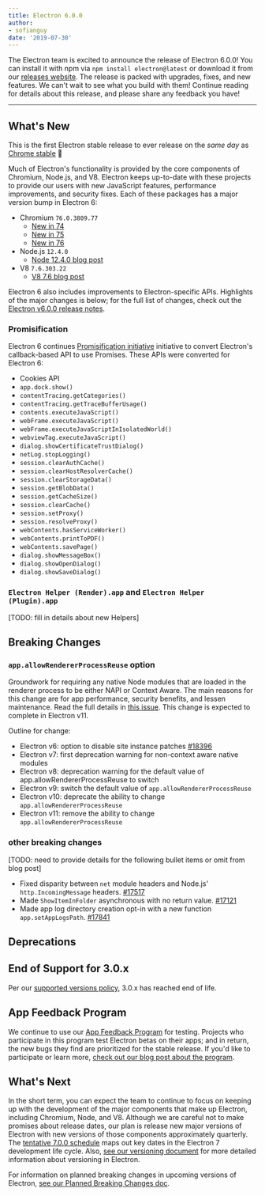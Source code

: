 ```yaml
---
title: Electron 6.0.0
author: 
- sofianguy
date: '2019-07-30'
---
```


The Electron team is excited to announce the release of Electron 6.0.0! You can install it with npm via `npm install electron@latest` or download it from our [releases website](https://electronjs.org/releases/stable). The release is packed with upgrades, fixes, and new features. We can't wait to see what you build with them! Continue reading for details about this release, and please share any feedback you have!

---

## What's New

This is the first Electron stable release to ever release on the *same day* as [Chrome stable](https://www.chromestatus.com/features/schedule) 🎉

Much of Electron's functionality is provided by the core components of Chromium, Node.js, and V8. Electron keeps up-to-date with these projects to provide our users with new JavaScript features, performance improvements, and security fixes. Each of these packages has a major version bump in Electron 6:

- Chromium `76.0.3809.77`
  - [New in 74](https://developers.google.com/web/updates/2019/04/nic74)
  - [New in 75](https://developers.google.com/web/updates/2019/06/nic75)
  - [New in 76](https://developers.google.com/web/updates/tags/chrome76)
- Node.js `12.4.0`
  - [Node 12.4.0 blog post](https://nodejs.org/en/blog/release/v12.4.0/)
- V8 `7.6.303.22`
    - [V8 7.6 blog post](https://v8.dev/blog/v8-release-76)

Electron 6 also includes improvements to Electron-specific APIs. Highlights of the major changes is below; for the full list of changes, check out the [Electron v6.0.0 release notes](https://github.com/electron/electron/releases/tag/v6.0.0).

### Promisification

Electron 6 continues [Promisification initiative](https://github.com/electron/electron/blob/5-0-x/docs/api/promisification.md) initiative to convert Electron's callback-based API to use Promises. These APIs were converted for Electron 6:
* Cookies API
* `app.dock.show()`
* `contentTracing.getCategories()`
* `contentTracing.getTraceBufferUsage()`
* `contents.executeJavaScript()`
* `webFrame.executeJavaScript()`
* `webFrame.executeJavaScriptInIsolatedWorld()`
* `webviewTag.executeJavaScript()`
* `dialog.showCertificateTrustDialog()`
* `netLog.stopLogging()`
* `session.clearAuthCache()`
* `session.clearHostResolverCache()`
* `session.clearStorageData()`
* `session.getBlobData()`
* `session.getCacheSize()`
* `session.clearCache()`
* `session.setProxy()`
* `session.resolveProxy()`
* `webContents.hasServiceWorker()`
* `webContents.printToPDF()`
* `webContents.savePage()`
* `dialog.showMessageBox()`
* `dialog.showOpenDialog()`
* `dialog.showSaveDialog()`

### `Electron Helper (Render).app` and `Electron Helper (Plugin).app`
[TODO: fill in details about new Helpers]

## Breaking Changes

### `app.allowRendererProcessReuse` option
Groundwork for requiring any native Node modules that are loaded in the renderer process to be either NAPI or Context Aware. The main reasons for this change are for app performance, security benefits, and lessen maintenance. Read the full details in [this issue](https://github.com/electron/electron/issues/18397). This change is expected to complete in Electron v11.

Outline for change:
* Electron v6: option to disable site instance patches [#18396](https://github.com/electron/electron/pull/18396)
* Electron v7: first deprecation warning for non-context aware native modules
* Electron v8: deprecation warning for the default value of app.allowRendererProcessReuse to switch
* Electron v9: switch the default value of `app.allowRendererProcessReuse`
* Electron v10: deprecate the ability to change `app.allowRendererProcessReuse`
* Electron v11: remove the ability to change `app.allowRendererProcessReuse`

### other breaking changes
[TODO: need to provide details for the following bullet items or omit from blog post]
* Fixed disparity between `net` module headers and Node.js'  `http.IncomingMessage` headers. [#17517](https://github.com/electron/electron/pull/17517)
* Made `ShowItemInFolder` asynchronous with no return value. [#17121](https://github.com/electron/electron/pull/17121)
* Made app log directory creation opt-in with a new function `app.setAppLogsPath`. [#17841](https://github.com/electron/electron/pull/17841)

## Deprecations

## End of Support for 3.0.x

Per our [supported versions policy](https://electronjs.org/docs/tutorial/support#supported-versions), 3.0.x has reached end of life.

## App Feedback Program

We continue to use our [App Feedback Program](https://electronjs.org/blog/app-feedback-program) for testing. Projects who participate in this program test Electron betas on their apps; and in return, the new bugs they find are prioritized for the stable release. If you'd like to participate or learn more, [check out our blog post about the program](https://electronjs.org/blog/app-feedback-program).

## What's Next
In the short term, you can expect the team to continue to focus on keeping up with the development of the major components that make up Electron, including Chromium, Node, and V8. Although we are careful not to make promises about release dates, our plan is release new major versions of Electron with new versions of those components approximately quarterly. The [tentative 7.0.0 schedule](https://electronjs.org/docs/tutorial/electron-timelines) maps out key dates in the Electron 7 development life cycle. Also, [see our versioning document](https://electronjs.org/docs/tutorial/electron-versioning) for more detailed information about versioning in Electron.

For information on planned breaking changes in upcoming versions of Electron, [see our Planned Breaking Changes doc](https://github.com/electron/electron/blob/master/docs/api/breaking-changes.md).